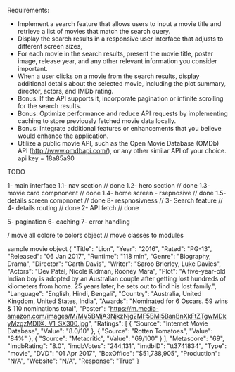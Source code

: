 Requirements:

- Implement a search feature that allows users to input a movie title and retrieve a list of movies that match the search query.
- Display the search results in a responsive user interface that adjusts to different screen sizes, 
- For each movie in the search results, present the movie title, poster image, release year, and any other relevant information you consider important.
- When a user clicks on a movie from the search results, display additional details about the selected movie, including the plot summary, director, actors, and IMDb rating.
- Bonus: If the API supports it, incorporate pagination or infinite scrolling for the search results.
- Bonus: Optimize performance and reduce API requests by implementing caching to store previously fetched movie data locally.
- Bonus: Integrate additional features or enhancements that you believe would enhance the application.
- Utilize a public movie API, such as the Open Movie Database (OMDb) API (http://www.omdbapi.com/), or any other similar API of your choice.
api key = 18a85a90


TODO

1- main interface 
    1.1- nav section // done
    1.2- hero section // done
    1.3- movie card compnonent // done
    1.4- home screen - rsepnosive // done
    1.5- details screen compnonet  // done
8- respnosivness //
3- Search feature //
4- details routing // done
2- API fetch // done



5- pagination
6- caching
7- error handling


/ move all colore to colors object
// move classes to modules

sample movie object
{
  "Title": "Lion",
  "Year": "2016",
  "Rated": "PG-13",
  "Released": "06 Jan 2017",
  "Runtime": "118 min",
  "Genre": "Biography, Drama",
  "Director": "Garth Davis",
  "Writer": "Saroo Brierley, Luke Davies",
  "Actors": "Dev Patel, Nicole Kidman, Rooney Mara",
  "Plot": "A five-year-old Indian boy is adopted by an Australian couple after getting lost hundreds of kilometers from home. 25 years later, he sets out to find his lost family.",
  "Language": "English, Hindi, Bengali",
  "Country": "Australia, United Kingdom, United States, India",
  "Awards": "Nominated for 6 Oscars. 59 wins & 110 nominations total",
  "Poster": "https://m.media-amazon.com/images/M/MV5BMjA3NjkzNjg2MF5BMl5BanBnXkFtZTgwMDkyMzgzMDI@._V1_SX300.jpg",
  "Ratings": [
    {
      "Source": "Internet Movie Database",
      "Value": "8.0/10"
    },
    {
      "Source": "Rotten Tomatoes",
      "Value": "84%"
    },
    {
      "Source": "Metacritic",
      "Value": "69/100"
    }
  ],
  "Metascore": "69",
  "imdbRating": "8.0",
  "imdbVotes": "244,131",
  "imdbID": "tt3741834",
  "Type": "movie",
  "DVD": "01 Apr 2017",
  "BoxOffice": "$51,738,905",
  "Production": "N/A",
  "Website": "N/A",
  "Response": "True"
}